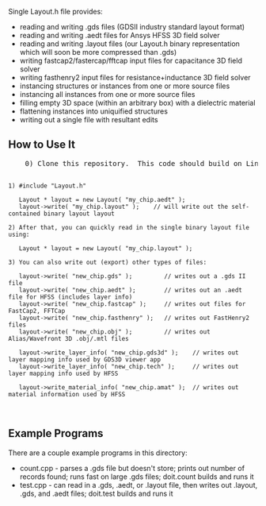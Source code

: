 Single Layout.h file provides:

<ul>
<li>reading and writing .gds files (GDSII industry standard layout format)</li>
<li>reading and writing .aedt files for Ansys HFSS 3D field solver</li> 
<li>reading and writing .layout files (our Layout.h binary representation which will soon be more compressed than .gds)</li>
<li>writing fastcap2/fastercap/fftcap input files for capacitance 3D field solver</li>
<li>writing fasthenry2 input files for resistance+inductance 3D field solver</li>
<li>instancing structures or instances from one or more source files</li>
<li>instancing all instances from one or more source files</li>
<li>filling empty 3D space (within an arbitrary box) with a dielectric material</li>
<li>flattening instances into uniquified structures</li>
<li>writing out a single file with resultant edits</li>
</ul>

<h2>How to Use It</h2>
<pre>
    0) Clone this repository.  This code should build on Linux, MacOS, and Cygwin with a C++14 compiler.

    1) #include "Layout.h"

       Layout * layout = new Layout( "my_chip.aedt" );
       layout->write( "my_chip.layout" );    // will write out the self-contained binary layout layout

    2) After that, you can quickly read in the single binary layout file using:

       Layout * layout = new Layout( "my_chip.layout" );  

    3) You can also write out (export) other types of files:
     
       layout->write( "new_chip.gds" );         // writes out a .gds II file
       layout->write( "new_chip.aedt" );        // writes out an .aedt file for HFSS (includes layer info)
       layout->write( "new_chip.fastcap" );     // writes out files for FastCap2, FFTCap 
       layout->write( "new_chip.fasthenry" );   // writes out FastHenry2 files
       layout->write( "new_chip.obj" );         // writes out Alias/Wavefront 3D .obj/.mtl files 

       layout->write_layer_info( "new_chip.gds3d" );    // writes out layer mapping info used by GDS3D viewer app
       layout->write_layer_info( "new_chip.tech" );     // writes out layer mapping info used by HFSS

       layout->write_material_info( "new_chip.amat" );  // writes out material information used by HFSS
</pre>
</p>

<h2>Example Programs</h2>

<p>
There are a couple example programs in this directory:
<ul>
<li>count.cpp - parses a .gds file but doesn't store; prints out number of records found; runs fast on large .gds files; doit.count builds and runs it</li>
<li>test.cpp - can read in a .gds, .aedt, or .layout file, then writes out .layout, .gds, and .aedt files; doit.test builds and runs it</li>
</ul>
